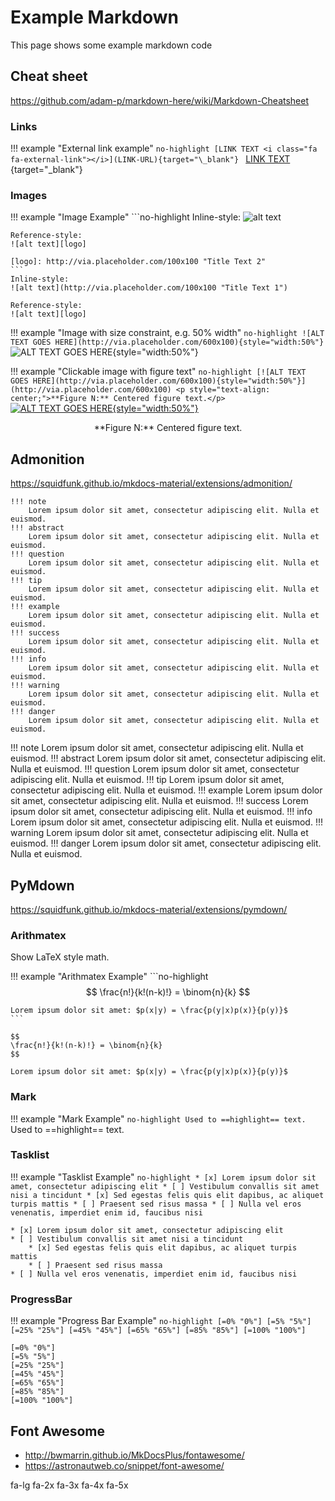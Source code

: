 # Example Markdown

This page shows some example markdown code

<!-- ----------------------------------------------------------------------- -->
## Cheat sheet
https://github.com/adam-p/markdown-here/wiki/Markdown-Cheatsheet

### Links

!!! example "External link example"
    ```no-highlight
    [LINK TEXT <i class="fa fa-external-link"></i>](LINK-URL){target="\_blank"}
    ```
    [LINK TEXT <i class="fa fa-external-link"></i>](LINK-URL){target="\_blank"}

### Images

!!! example "Image Example"
    ```no-highlight
    Inline-style: 
    ![alt text](http://via.placeholder.com/100x100 "Title Text 1")

    Reference-style: 
    ![alt text][logo]

    [logo]: http://via.placeholder.com/100x100 "Title Text 2"
    ```
    Inline-style: 
    ![alt text](http://via.placeholder.com/100x100 "Title Text 1")

    Reference-style: 
    ![alt text][logo]

[logo]: http://via.placeholder.com/100x100 "Title Text 2"


!!! example "Image with size constraint, e.g. 50% width"
    ```no-highlight
      ![ALT TEXT GOES HERE](http://via.placeholder.com/600x100){style="width:50%"}
    ```
![ALT TEXT GOES HERE](http://via.placeholder.com/600x100){style="width:50%"}


!!! example "Clickable image with figure text"
    ```no-highlight
      [![ALT TEXT GOES HERE](http://via.placeholder.com/600x100){style="width:50%"}](http://via.placeholder.com/600x100)
      <p style="text-align: center;">**Figure N:** Centered figure text.</p>
    ```
[![ALT TEXT GOES HERE](http://via.placeholder.com/600x100){style="width:50%"}](http://via.placeholder.com/600x100)
<p style="text-align: center;">**Figure N:** Centered figure text.</p>


<!-- ----------------------------------------------------------------------- -->
## Admonition
https://squidfunk.github.io/mkdocs-material/extensions/admonition/

```no-highlight
!!! note
    Lorem ipsum dolor sit amet, consectetur adipiscing elit. Nulla et euismod.
!!! abstract
    Lorem ipsum dolor sit amet, consectetur adipiscing elit. Nulla et euismod.
!!! question
    Lorem ipsum dolor sit amet, consectetur adipiscing elit. Nulla et euismod.
!!! tip
    Lorem ipsum dolor sit amet, consectetur adipiscing elit. Nulla et euismod.
!!! example
    Lorem ipsum dolor sit amet, consectetur adipiscing elit. Nulla et euismod.
!!! success
    Lorem ipsum dolor sit amet, consectetur adipiscing elit. Nulla et euismod.
!!! info
    Lorem ipsum dolor sit amet, consectetur adipiscing elit. Nulla et euismod.
!!! warning
    Lorem ipsum dolor sit amet, consectetur adipiscing elit. Nulla et euismod.
!!! danger
    Lorem ipsum dolor sit amet, consectetur adipiscing elit. Nulla et euismod.
```

!!! note
    Lorem ipsum dolor sit amet, consectetur adipiscing elit. Nulla et euismod.
!!! abstract
    Lorem ipsum dolor sit amet, consectetur adipiscing elit. Nulla et euismod.
!!! question
    Lorem ipsum dolor sit amet, consectetur adipiscing elit. Nulla et euismod.
!!! tip
    Lorem ipsum dolor sit amet, consectetur adipiscing elit. Nulla et euismod.
!!! example
    Lorem ipsum dolor sit amet, consectetur adipiscing elit. Nulla et euismod.
!!! success
    Lorem ipsum dolor sit amet, consectetur adipiscing elit. Nulla et euismod.
!!! info
    Lorem ipsum dolor sit amet, consectetur adipiscing elit. Nulla et euismod.
!!! warning
    Lorem ipsum dolor sit amet, consectetur adipiscing elit. Nulla et euismod.
!!! danger
    Lorem ipsum dolor sit amet, consectetur adipiscing elit. Nulla et euismod.


<!-- ----------------------------------------------------------------------- -->
## PyMdown
https://squidfunk.github.io/mkdocs-material/extensions/pymdown/



### Arithmatex
Show LaTeX style math.

!!! example "Arithmatex Example"
    ```no-highlight
    $$
    \frac{n!}{k!(n-k)!} = \binom{n}{k}
    $$

    Lorem ipsum dolor sit amet: $p(x|y) = \frac{p(y|x)p(x)}{p(y)}$
    ```

    $$
    \frac{n!}{k!(n-k)!} = \binom{n}{k}
    $$

    Lorem ipsum dolor sit amet: $p(x|y) = \frac{p(y|x)p(x)}{p(y)}$



### Mark

!!! example "Mark Example"
    ```no-highlight
    Used to ==highlight== text.
    ```
    Used to ==highlight== text.



### Tasklist

!!! example "Tasklist Example"
    ```no-highlight
    * [x] Lorem ipsum dolor sit amet, consectetur adipiscing elit
    * [ ] Vestibulum convallis sit amet nisi a tincidunt
        * [x] Sed egestas felis quis elit dapibus, ac aliquet turpis mattis
        * [ ] Praesent sed risus massa
    * [ ] Nulla vel eros venenatis, imperdiet enim id, faucibus nisi
    ```

    * [x] Lorem ipsum dolor sit amet, consectetur adipiscing elit
    * [ ] Vestibulum convallis sit amet nisi a tincidunt
        * [x] Sed egestas felis quis elit dapibus, ac aliquet turpis mattis
        * [ ] Praesent sed risus massa
    * [ ] Nulla vel eros venenatis, imperdiet enim id, faucibus nisi



### ProgressBar

!!! example "Progress Bar Example"
    ```no-highlight
    [=0% "0%"]
    [=5% "5%"]
    [=25% "25%"]
    [=45% "45%"]
    [=65% "65%"]
    [=85% "85%"]
    [=100% "100%"]
    ```

    [=0% "0%"]
    [=5% "5%"]
    [=25% "25%"]
    [=45% "45%"]
    [=65% "65%"]
    [=85% "85%"]
    [=100% "100%"]


<!-- ----------------------------------------------------------------------- -->
## Font Awesome
- http://bwmarrin.github.io/MkDocsPlus/fontawesome/
- https://astronautweb.co/snippet/font-awesome/

<i class="fa fa-camera-retro fa-lg"></i> fa-lg
<i class="fa fa-external-link fa-2x"></i> fa-2x
<i class="fa fa-sign-in fa-3x"></i> fa-3x
<i class="fa fa-upload fa-4x"></i> fa-4x
<i class="fa fa-check-square fa-5x"></i> fa-5x

